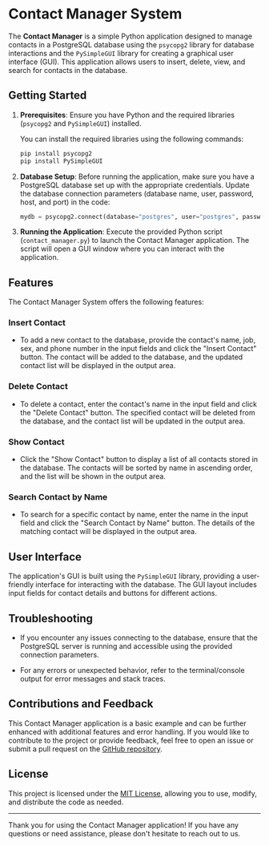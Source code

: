 # Contact Manager System

The **Contact Manager** is a simple Python application designed to manage contacts in a PostgreSQL database using the `psycopg2` library for database interactions and the `PySimpleGUI` library for creating a graphical user interface (GUI). This application allows users to insert, delete, view, and search for contacts in the database.

## Getting Started

1. **Prerequisites**: Ensure you have Python and the required libraries (`psycopg2` and `PySimpleGUI`) installed.

   You can install the required libraries using the following commands:

   ```bash
   pip install psycopg2
   pip install PySimpleGUI
   ```

2. **Database Setup**: Before running the application, make sure you have a PostgreSQL database set up with the appropriate credentials. Update the database connection parameters (database name, user, password, host, and port) in the code:

   ```python
   mydb = psycopg2.connect(database="postgres", user="postgres", password="YOUR_PASSWORD", host="localhost", port="5432")
   ```

3. **Running the Application**: Execute the provided Python script (`contact_manager.py`) to launch the Contact Manager application. The script will open a GUI window where you can interact with the application.

## Features

The Contact Manager System offers the following features:

### Insert Contact

- To add a new contact to the database, provide the contact's name, job, sex, and phone number in the input fields and click the "Insert Contact" button. The contact will be added to the database, and the updated contact list will be displayed in the output area.

### Delete Contact

- To delete a contact, enter the contact's name in the input field and click the "Delete Contact" button. The specified contact will be deleted from the database, and the contact list will be updated in the output area.

### Show Contact

- Click the "Show Contact" button to display a list of all contacts stored in the database. The contacts will be sorted by name in ascending order, and the list will be shown in the output area.

### Search Contact by Name

- To search for a specific contact by name, enter the name in the input field and click the "Search Contact by Name" button. The details of the matching contact will be displayed in the output area.

## User Interface

The application's GUI is built using the `PySimpleGUI` library, providing a user-friendly interface for interacting with the database. The GUI layout includes input fields for contact details and buttons for different actions.

## Troubleshooting

- If you encounter any issues connecting to the database, ensure that the PostgreSQL server is running and accessible using the provided connection parameters.

- For any errors or unexpected behavior, refer to the terminal/console output for error messages and stack traces.

## Contributions and Feedback

This Contact Manager application is a basic example and can be further enhanced with additional features and error handling. If you would like to contribute to the project or provide feedback, feel free to open an issue or submit a pull request on the [GitHub repository](https://github.com/yourusername/contact-manager).

## License

This project is licensed under the [MIT License](LICENSE), allowing you to use, modify, and distribute the code as needed.

---

Thank you for using the Contact Manager application! If you have any questions or need assistance, please don't hesitate to reach out to us.
